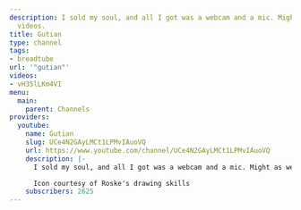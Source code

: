 ```yaml
---
description: I sold my soul, and all I got was a webcam and a mic. Might as well make
  videos.
title: Gutian
type: channel
tags:
- breadtube
url: '"gutian"'
videos:
- vH35lLKm4VI
menu:
  main:
    parent: Channels
providers:
  youtube:
    name: Gutian
    slug: UCe4N2GAyLMCt1LPMvIAuoVQ
    url: https://www.youtube.com/channel/UCe4N2GAyLMCt1LPMvIAuoVQ
    description: |-
      I sold my soul, and all I got was a webcam and a mic. Might as well make videos.

      Icon courtesy of Roske's drawing skills
    subscribers: 2625
---
```

